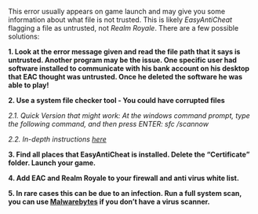 
This error usually appears on game launch and may give you some information about what file is not trusted. This is likely _EasyAntiCheat_ flagging a file as untrusted, not _Realm Royale_. There are a few possible solutions:

**1. Look at the error message given and read the file path that it says is untrusted. Another program may be the issue. One specific user had software installed to communicate with his bank account on his desktop that EAC thought was untrusted. Once he deleted the software he was able to play!**

**2. Use a system file checker tool - You could have corrupted files**

_2.1. Quick Version that might work: At the windows command prompt, type the following command, and then press ENTER: sfc /scannow_

_2.2. In-depth instructions [here](https://support.microsoft.com/en-us/help/929833/use-the-system-file-checker-tool-to-repair-missing-or-corrupted-system)_

**3. Find all places that EasyAntiCheat is installed. Delete the “Certificate” folder. Launch your game.**

**4. Add EAC and Realm Royale to your firewall and anti virus white list.**

**5. In rare cases this can be due to an infection. Run a full system scan, you can use [Malwarebytes](https://www.malwarebytes.com) if you don’t have a virus scanner.**

